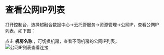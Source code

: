 # 查看公网IP列表
打开控制台，选择超融合数据中心->云托管服务->资源管理->公网IP，查看公网IP列表，如下图：</br>

点击 **机房名称** ，可切换机房，查看不同机房的公网IP列表。
![公网IP列表查看连接](https://github.com/jdcloudcom/cn/blob/cn-Cloud-Cabinet-Service/image/Hyper-Converged-IDC/Cloud-Cabinet-Service/CCS003.jpg)



